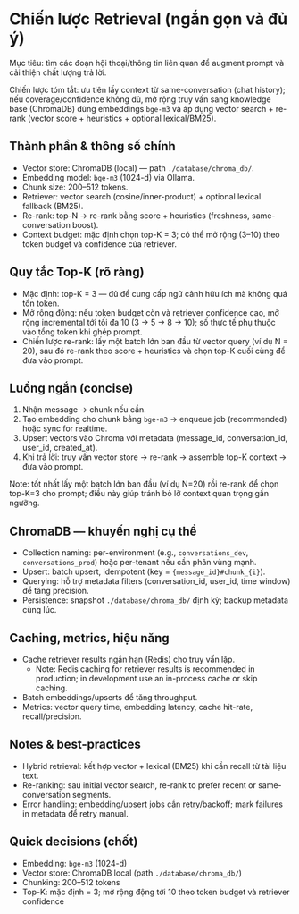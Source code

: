 # Chiến lược Retrieval (ngắn gọn và đủ ý)

Mục tiêu: tìm các đoạn hội thoại/thông tin liên quan để augment prompt và cải thiện chất lượng trả lời.

Chiến lược tóm tắt: ưu tiên lấy context từ same-conversation (chat history); nếu coverage/confidence không đủ, mở rộng truy vấn sang knowledge base (ChromaDB) dùng embeddings `bge-m3` và áp dụng vector search + re-rank (vector score + heuristics + optional lexical/BM25).

## Thành phần & thông số chính
- Vector store: ChromaDB (local) — path `./database/chroma_db/`.
- Embedding model: `bge-m3` (1024-d) via Ollama.
- Chunk size: 200–512 tokens.
- Retriever: vector search (cosine/inner-product) + optional lexical fallback (BM25).
- Re-rank: top-N → re-rank bằng score + heuristics (freshness, same-conversation boost).
- Context budget: mặc định chọn top-K = 3; có thể mở rộng (3–10) theo token budget và confidence của retriever.

## Quy tắc Top-K (rõ ràng)
- Mặc định: top-K = 3 — đủ để cung cấp ngữ cảnh hữu ích mà không quá tốn token.
- Mở rộng động: nếu token budget còn và retriever confidence cao, mở rộng incremental tới tối đa 10 (3 → 5 → 8 → 10); số thực tế phụ thuộc vào tổng token khi ghép prompt.
- Chiến lược re-rank: lấy một batch lớn ban đầu từ vector query (ví dụ N = 20), sau đó re-rank theo score + heuristics và chọn top-K cuối cùng để đưa vào prompt.

## Luồng ngắn (concise)
1. Nhận message → chunk nếu cần.
2. Tạo embedding cho chunk bằng `bge-m3` → enqueue job (recommended) hoặc sync for realtime.
3. Upsert vectors vào Chroma với metadata (message_id, conversation_id, user_id, created_at).
4. Khi trả lời: truy vấn vector store → re-rank → assemble top-K context → đưa vào prompt.

Note: tốt nhất lấy một batch lớn ban đầu (ví dụ N=20) rồi re-rank để chọn top-K=3 cho prompt; điều này giúp tránh bỏ lỡ context quan trọng gần ngưỡng.

## ChromaDB — khuyến nghị cụ thể
- Collection naming: per-environment (e.g., `conversations_dev`, `conversations_prod`) hoặc per-tenant nếu cần phân vùng mạnh.
- Upsert: batch upsert, idempotent (key = `{message_id}#chunk_{i}`).
- Querying: hỗ trợ metadata filters (conversation_id, user_id, time window) để tăng precision.
- Persistence: snapshot `./database/chroma_db/` định kỳ; backup metadata cùng lúc.

## Caching, metrics, hiệu năng
- Cache retriever results ngắn hạn (Redis) cho truy vấn lặp.
	- Note: Redis caching for retriever results is recommended in production; in development use an in-process cache or skip caching.
- Batch embeddings/upserts để tăng throughput.
- Metrics: vector query time, embedding latency, cache hit-rate, recall/precision.

## Notes & best-practices
- Hybrid retrieval: kết hợp vector + lexical (BM25) khi cần recall từ tài liệu text.
- Re-ranking: sau initial vector search, re-rank to prefer recent or same-conversation segments.
- Error handling: embedding/upsert jobs cần retry/backoff; mark failures in metadata để retry manual.

## Quick decisions (chốt)
- Embedding: `bge-m3` (1024-d)
- Vector store: ChromaDB local (path `./database/chroma_db/`)
- Chunking: 200–512 tokens
- Top-K: mặc định = 3; mở rộng động tới 10 theo token budget và retriever confidence
